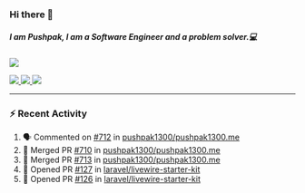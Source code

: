 ### Hi there 👋

##### I am Pushpak, I am a Software Engineer and a problem solver.💻

<a href='https://twitter.com/pushpak1300'><a href="https://pushpak1300.me/" target="_blank">
  <img src="https://img.shields.io/badge/website-%23E34F26.svg?&style=for-the-badge" />
</a> 
 
 <a href="https://twitter.com/pushpak1300" target="_blank">
  <img src="https://img.shields.io/badge/twitter-%231DA1F2.svg?&style=for-the-badge&logo=twitter&logoColor=white" />
</a> 

<a href="https://www.linkedin.com/in/pushpak-c-286b17b1/" target="_blank">
  <img src="https://img.shields.io/badge/linkedin-%230077B5.svg?&style=for-the-badge&logo=linkedin&logoColor=white" />
</a> 

<a href="https://dev.to/pushpak1300/" target="_blank">
  <img src="http://img.shields.io/badge/dev.to-gray?style=for-the-badge&logo=dev.to&?logoColor=white?logoWidth=100?label=" />
</a> 


</p>

---

### ⚡ Recent Activity

<!--START_SECTION:activity-->
1. 🗣 Commented on [#712](https://github.com/pushpak1300/pushpak1300.me/pull/712#issuecomment-3380613412) in [pushpak1300/pushpak1300.me](https://github.com/pushpak1300/pushpak1300.me)
2. 🎉 Merged PR [#710](https://github.com/pushpak1300/pushpak1300.me/pull/710) in [pushpak1300/pushpak1300.me](https://github.com/pushpak1300/pushpak1300.me)
3. 🎉 Merged PR [#713](https://github.com/pushpak1300/pushpak1300.me/pull/713) in [pushpak1300/pushpak1300.me](https://github.com/pushpak1300/pushpak1300.me)
4. 💪 Opened PR [#127](https://github.com/laravel/livewire-starter-kit/pull/127) in [laravel/livewire-starter-kit](https://github.com/laravel/livewire-starter-kit)
5. 💪 Opened PR [#126](https://github.com/laravel/livewire-starter-kit/pull/126) in [laravel/livewire-starter-kit](https://github.com/laravel/livewire-starter-kit)
<!--END_SECTION:activity-->
